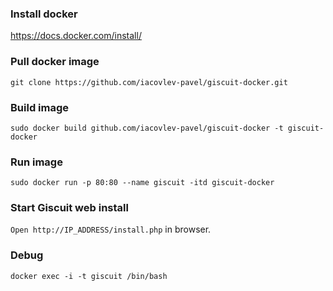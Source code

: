 ### Install docker
https://docs.docker.com/install/

### Pull docker image
`git clone https://github.com/iacovlev-pavel/giscuit-docker.git`

### Build image
`sudo docker build github.com/iacovlev-pavel/giscuit-docker -t giscuit-docker`

### Run image
`sudo docker run -p 80:80 --name giscuit -itd giscuit-docker`

### Start Giscuit web install
`Open http://IP_ADDRESS/install.php` in browser.

### Debug
`docker exec -i -t giscuit /bin/bash`
